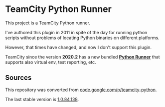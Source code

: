 # TeamCity Python Runner

This project is a TeamCity Python runner.

I've authored this plugin in 2011 in spite of the day 
for running python scripts without problems of locating Python binaries 
on different platforms.

However, that times have changed, and now I don't support this plugin.  

TeamCity since the version **2020.2** has a new 
bundled **[Python Runner](https://www.jetbrains.com/help/teamcity/2020.2/python.html)**
that supports also virtual env, test reporting, etc.




## Sources

This repository was converted from [code.google.com/p/teamcity-python](https://code.google.com/p/teamcity-python).

The last stable version is [1.0.84.138](http://teamcity-python.googlecode.com/files/python.zip.1.0.84.138).


